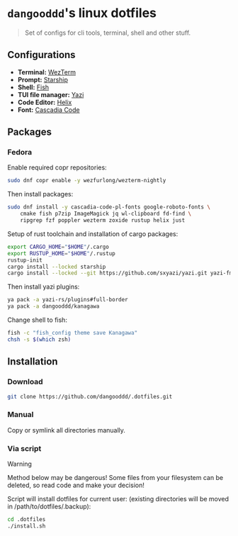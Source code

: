# `dangooddd`'s linux dotfiles
> Set of configs for cli tools, terminal, shell and other stuff.

## Configurations 
* **Terminal:** [WezTerm](https://github.com/wez/wezterm)
* **Prompt:** [Starship](https://github.com/starship/starship)
* **Shell:** [Fish](https://github.com/fish-shell/fish-shell)
* **TUI file manager:** [Yazi](https://github.com/sxyazi/yazi)
* **Code Editor:** [Helix](https://github.com/helix-editor/helix)
* **Font:** [Cascadia Code](https://github.com/microsoft/cascadia-code)

## Packages
### Fedora
Enable required copr repositories:
```bash 
sudo dnf copr enable -y wezfurlong/wezterm-nightly
```
Then install packages:
```bash
sudo dnf install -y cascadia-code-pl-fonts google-roboto-fonts \
    cmake fish p7zip ImageMagick jq wl-clipboard fd-find \
    ripgrep fzf poppler wezterm zoxide rustup helix just
```
Setup of rust toolchain and installation of cargo packages:
```bash
export CARGO_HOME="$HOME"/.cargo
export RUSTUP_HOME="$HOME"/.rustup
rustup-init
cargo install --locked starship
cargo install --locked --git https://github.com/sxyazi/yazi.git yazi-fm yazi-cli
```
Then install yazi plugins:
```bash
ya pack -a yazi-rs/plugins#full-border
ya pack -a dangooddd/kanagawa
```
Change shell to fish:
```bash
fish -c "fish_config theme save Kanagawa"
chsh -s $(which zsh)
```

## Installation

### Download
```bash
git clone https://github.com/dangooddd/.dotfiles.git
```

### Manual
Copy or symlink all directories manually.

### Via script
> [!Warning]
> Method below may be dangerous! Some files from your filesystem can be deleted, so read code and make your decision!

Script will install dotfiles for current user: 
(existing directories will be moved in /path/to/dotfiles/.backup):
```bash
cd .dotfiles
./install.sh
```
